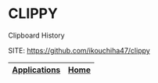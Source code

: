 # CLIPPY
 
 Clipboard History
 
 SITE: https://github.com/ikouchiha47/clippy

 | [Applications](https://portable-linux-apps.github.io/apps.html) | [Home](https://portable-linux-apps.github.io)
 | --- | --- |
